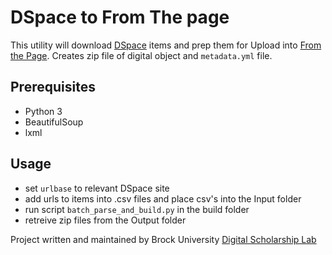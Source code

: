 
# DSpace to From The page

This utility will download [DSpace](https://dspace.org) items and prep them for Upload into [From the Page](http://zebrapedia.psu.edu/static/faq). Creates zip file of digital object and `metadata.yml` file.


## Prerequisites
- Python 3
- BeautifulSoup
- lxml

## Usage
- set `urlbase` to relevant DSpace site
- add urls to items into .csv files and place csv's into the Input folder
- run script `batch_parse_and_build.py` in the build folder
- retreive zip files from the Output folder

Project written and maintained by Brock University [Digital Scholarship Lab](https://brocku.ca/library/dsl)
